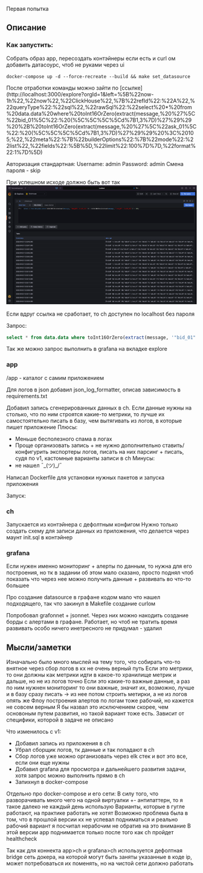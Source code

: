 Первая попытка

## Описание

### Как запустить:

Собрать образ app, пересоздать контэйнеры если есть и curl ом добавить датасоурс, чтоб не руками через ui
```shell
docker-compose up -d --force-recreate --build && make set_datasource
```

После отработки команды можно зайти по [ссылке](http://localhost:3000/explore?orgId=1&left=%5B%22now-1h%22,%22now%22,%22ClickHouse%22,%7B%22refId%22:%22A%22,%22queryType%22:%22sql%22,%22rawSql%22:%22select%20*%20from%20data.data%20where%20toInt16OrZero(extract(message,%20%27%5C%22bid_01%5C%22:%20(%5C%5C%5C%5Cd%7B1,3%7D)%27%29%29%20%2B%20toInt16OrZero(extract(message,%20%27%5C%22ask_01%5C%22:%20(%5C%5C%5C%5Cd%7B1,3%7D)%27%29%29%20%3C%20105;%22,%22meta%22:%7B%22builderOptions%22:%7B%22mode%22:%22list%22,%22fields%22:%5B%5D,%22limit%22:100%7D%7D,%22format%22:1%7D%5D)

Авторизация стандартная: 
Username: admin
Password: admin
Смена пароля - skip

При успешном исходе должно быть вот так
![img.png](img.png)

Если вдруг ссылка не сработает, то ch доступен по localhost без пароля

Запрос: 
```sql
select * from data.data where toInt16OrZero(extract(message, '"bid_01": (\\d{1,3})')) + toInt16OrZero(extract(message, '"ask_01": (\\d{1,3})')) < 105;
```

Так же можно запрос выполнить в grafana на вкладке explore

### app

/app - каталог с самим приложением

Для логов в json добавил json_log_formatter, описав зависимость в requirements.txt

Добавил запись сгенерированных данных в ch. Если данные нужны на столько, что по ним строятся какие-то метрики, то лучше их самостоятельно писать в базу, чем вытягивать из логов, в которые пишет приложение
Плюсы: 
- Меньше бесполезного спама в логах
- Проще организовать запись + не нужно дополнительно ставить/конфигурить экспортеры логов, писать на них парсинг + писать, судя по v1, кастомные варианты записи в ch
Минусы:
- не нашел ¯\_(ツ)_/¯

Написал Dockerfile для установки нужных пакетов и запуска приложения

Запуск:

### ch

Запускается из контэйнера с дефолтным конфигом
Нужно только создать схему для записи данных из приложения, что делается через маунт init.sql в контэйнер

### grafana

Если нужен именно мониторинг + алерты по данным, то нужна для его построения, но тк в задании об этом мало сказано, просто поднял чтоб показать что через нее можно получить данные + развивать во что-то большее

Про создание datasource в графане кодом мало что нашел подходящего, так что закинул в Makefile создание curlом

Попробовал grafonnet + jsonnet. Через них можно накодить создание борды с алертами в графане. Работает, но чтоб не тратить время развивать особо ничего инетресного не придумал - удалил

## Мысли/заметки

Изначально было много мыслей на тему того, что собирать что-то внятное через сбор логов в кх не очень верный путь
Если это метрики, то они должны как метрики идти в какое-то хранилище метрик и дальше, но не из логов точно
Если это какие-то важные данные, а раз по ним нужнен мониторинг то они важные, значит их, возможно, лучше и в базу сразу писать -> из нее потом строить метирки, а не из логов опять же
Флоу построения алертов по логам тоже рабочий, но кажется не совсем верным
Я бы назвал это исключением скорее, чем основоным путем развития, но такой вариант тоже есть. Зависит от специфики, которой в задаче не описано

Что изменилось с v1:
- Добавил запись из приложения в ch
- Убрал сборщик логов, тк данные и так попадают в ch
- Сбор логов уже можно организовать через elk стек и вот это все, если они еще нужны
- Добавил grafana для просмотра и дальнейшего развития задачи, хотя запрос можно выполнить прямо в ch
- Запихнул в docker-compose

Отдельно про docker-compose и его сети:
В силу того, что разворачивать много чего на одной виртуалки +- антипаттерн, то я такое далеко не каждый день использую
Варианты, которые в гугле работают, на практике работать не хотят
Возможно проблема была в том, что в прошлой версии кх не успевал подниматься и реально рабочий вариант я посчитал нерабочим не обратив на это внимание
В этой версии app поднимается только после того как ch пройдет healthcheck

Так как для коннекта app>ch и grafana>ch используется дефолтная bridge сеть докера, на которой могут быть заняты указанные в коде ip, может потребоваться их поменять, но на чистой сети должно работать

